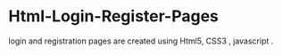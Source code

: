 # Html-Login-Register-Pages
login and registration pages are created using Html5, CSS3 , javascript .

